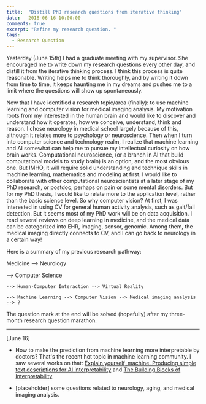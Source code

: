 ```yaml
---
title:  "Distill PhD research questions from iterative thinking"
date:   2018-06-16 10:00:00
comments: true
excerpt: "Refine my research question. "
tags:
  - Research Question
---
```


Yesterday (June 15th) I had a graduate meeting with my supervisor. She encouraged me to write down my research questions every other day, and distill it from the iterative thinking process. I think this process is quite reasonable. Writing helps me to think thoroughly, and by writing it down from time to time, it keeps haunting me in my dreams and pushes me to a limit where the questions will show up spontaneously.

Now that I have identified a research topic/area (finally): to use machine learning and computer vision for medical imaging analysis. My motivation roots from my interested in the human brain and would like to discover and understand how it operates, how we conceive, understand, think and reason. I chose neurology in medical school largely because of this, although it relates more to psychology or neuroscience. Then when I turn into computer science and technology realm, I realize that machine learning and AI somewhat can help me to pursue my intellectual curiosity on how brain works. Computational neuroscience, (or a branch in AI that build computational models to study brain) is an option, and the most obvious one. But IMHO, it will require solid understanding and technique skills in machine learning, mathematics and modeling at first. I would like to collaborate with other computational neuroscientists at a later stage of my PhD research, or postdoc, perhaps on pain or some mental disorders. But for my PhD thesis, I would like to relate more to the application level, rather than the basic science level. So why computer vision? At first, I was interested in using CV for general human activity analysis, such as gait/fall detection. But it seems most of my PhD work will be on data acquisition. I read several reviews on deep learning in medicine, and the medical data can be categorized into EHR, imaging, sensor, genomic. Among them, the medical imaging directly connects to CV, and I can go back to neurology in a certain way!

Here is a summary of my previous research pathway:

  Medicine --> Neurology

  --> Computer Science

    --> Human-Computer Interaction --> Virtual Reality

    --> Machine Learning --> Computer Vision --> Medical imaging analysis --> ?

The question mark at the end will be solved (hopefully) after my three-month research question marathon.

---
[June 16]

- How to make the prediction from machine learning more interpretable by doctors? That's the recent hot topic in machine learning community. I saw several works on that: [Explain yourself, machine. Producing simple text descriptions for AI interpretability](https://lukeoakdenrayner.wordpress.com/2018/06/05/explain-yourself-machine-producing-simple-text-descriptions-for-ai-interpretability/) and [The Building Blocks of Interpretability](https://distill.pub/2018/building-blocks/)

- [placeholder] some questions related to neurology, aging, and medical imaging analysis.

